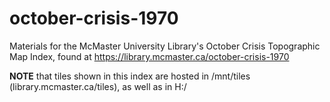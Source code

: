# october-crisis-1970
Materials for the McMaster University Library's October Crisis Topographic Map Index, found at https://library.mcmaster.ca/october-crisis-1970

**NOTE** that tiles shown in this index are hosted in /mnt/tiles (library.mcmaster.ca/tiles), as well as in H:/
